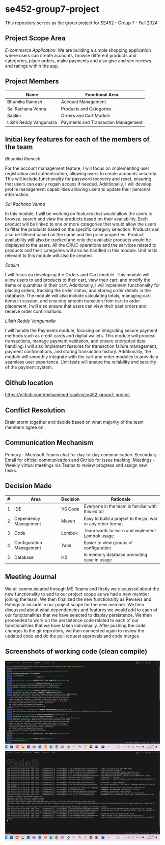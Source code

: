 # se452-group7-project

This repository serves as the group project for SE452 - Group 7 - Fall 2024   

**Project Scope Area**
---
_E-commerce Application_: 
We are building a simple shopping application where users can create accounts, browse different products and categories, place orders, make payments and also give and see reviews and ratings within the app.

**Project Members**
---
| Name              | Functional Area |
|------------------ | --------------- |
| Bhumika Ramesh    | Account Management |
| Sai Rachana Venna | Products and Categories |
| Saalim            | Orders and Cart Module |
| Likith Reddy Vangumalla | Payments and Transaction Management|

**Initial key features for each of the members of the team**
---
_Bhumika Ramesh_

For the account management feature, I will focus on implementing user registration and authentication, allowing users to create accounts securely. This will include functionality for password recovery and reset, ensuring that users can easily regain access if needed. Additionally, I will develop profile management capabilities allowing users to update their personal information.

_Sai Rachana Venna_

In this module, I will be working on features that would allow the users to browse, search and view the products based on their availability. 
Each product will be linked to one or more categories that would allow the users to filter the products based on the specific category selection. 
Products can also be filtered based on the name and the price properties. Product availability will also be tracked and only the available products would be displayed to the users. 
All the CRUD operations and the services related to products and their categories will also be handled in this module. 
Unit tests relevant to this module will also be created. 

_Saalim_

I will focus on developing the Orders and Cart module. This module will allow users to add products to their cart, view their cart, and modify the items or quantities in their cart. Additionally, I will implement functionality for placing orders, tracking the order status, and storing order details in the database. The module will also include calculating totals, managing cart items in session, and ensuring smooth transition from cart to order placement. I will also ensure that users can view their past orders and receive order confirmations.

_Likith Reddy Vangumalla_

I will handle the Payments module, focusing on integrating secure payment methods such as credit cards and digital wallets. This module will process transactions, manage payment validation, and ensure encrypted data handling. I will also implement features for transaction failure management, payment confirmations, and storing transaction history. Additionally, the module will smoothly integrate with the cart and order modules to provide a seamless user experience. Unit tests will ensure the reliability and security of the payment system.

**Github location**
---
https://github.com/mohammed-saalim/se452-group7-project

**Conflict Resolution**
---
Brain storm together and decide based on what majority of the team members agree on.

**Communication Mechanism**
---
Primary - Microsoft Teams chat for day-to-day communication.
Secondary - Email for official communication and GitHub for issue tracking.
Meetings - Weekly virtual meetings via Teams to review progress and assign new tasks.

**Decision Made**
---
| # |     Area                 | Decision        | Rationale                                         |
|---| -----------------------  | --------------- | ------------------------------------------------- |
| 1 |  IDE                     |  VS Code        | Everyone in the team is familiar with this editor |
| 2 |  Dependency Management   |  Maven          | Easy to build a project to the jar, war or any other format |
| 3 |  Code                    |  Lombok         | Team wants to learn and implement Lombok usage    |
| 4 |  Configuration Management|  Yaml           | Easier to view groups of configuration            |
| 5 |  Database                |  H2             | In memory database promoting ease in usage        |


**Meeting Journal**
---
We all communicated through MS Teams and firstly we discussed about the new functionality to add to our project scope as we had a new member joining the team.
We then finalized the new functionality as Reviews and Ratings to include in our project scope for the new member.
We then discussed about what dependencies and features we would add to each of our functionalities that we have selected to display persistence.
We then proceeded to work on the persistence code related to each of our functionalities that we have taken individually.
After pushing the code changes to the git repository, we then connected again to review the updated code and do the pull request approvals and code merges.
 

**Screenshots of working code (clean compile)**
---
![Alt text](Screenshot1.png)
![Alt text](Screenshot2.png)
